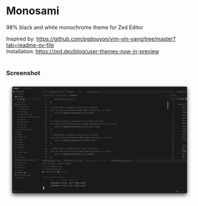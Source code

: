 # Monosami

98% black and white monochrome theme for Zed Editor

Inspired by: https://github.com/pgdouyon/vim-yin-yang/tree/master?tab=readme-ov-file
<br>
Installation: https://zed.dev/blog/user-themes-now-in-preview
<br>
<br>

### Screenshot

![theme](theme.png)
